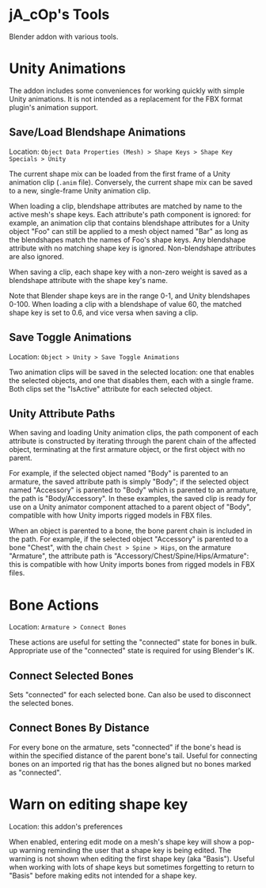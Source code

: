 # jA_cOp's Tools

Blender addon with various tools.

# Unity Animations

The addon includes some conveniences for working quickly with simple Unity animations. It is not intended as a replacement for the FBX format plugin's animation support.

## Save/Load Blendshape Animations

Location: `Object Data Properties (Mesh) > Shape Keys > Shape Key Specials > Unity`

The current shape mix can be loaded from the first frame of a Unity animation clip (`.anim` file). Conversely, the current shape mix can be saved to a new, single-frame Unity animation clip.

When loading a clip, blendshape attributes are matched by name to the active mesh's shape keys. Each attribute's path component is ignored: for example, an animation clip that contains blendshape attributes for a Unity object "Foo" can still be applied to a mesh object named "Bar" as long as the blendshapes match the names of Foo's shape keys. Any blendshape attribute with no matching shape key is ignored. Non-blendshape attributes are also ignored.

When saving a clip, each shape key with a non-zero weight is saved as a blendshape attribute with the shape key's name.

Note that Blender shape keys are in the range 0-1, and Unity blendshapes 0-100. When loading a clip with a blendshape of value 60, the matched shape key is set to 0.6, and vice versa when saving a clip.

## Save Toggle Animations

Location: `Object > Unity > Save Toggle Animations`

Two animation clips will be saved in the selected location: one that enables the selected objects, and one that disables them, each with a single frame. Both clips set the "IsActive" attribute for each selected object.

## Unity Attribute Paths

When saving and loading Unity animation clips, the path component of each attribute is constructed by iterating through the parent chain of the affected object, terminating at the first armature object, or the first object with no parent.

For example, if the selected object named "Body" is parented to an armature, the saved attribute path is simply "Body"; if the selected object named "Accessory" is parented to "Body" which is parented to an armature, the path is "Body/Accessory". In these examples, the saved clip is ready for use on a Unity animator component attached to a parent object of "Body", compatible with how Unity imports rigged models in FBX files.

When an object is parented to a bone, the bone parent chain is included in the path. For example, if the selected object "Accessory" is parented to a bone "Chest", with the chain `Chest > Spine > Hips`, on the armature "Armature", the attribute path is "Accessory/Chest/Spine/Hips/Armature": this is compatible with how Unity imports bones from rigged models in FBX files.

# Bone Actions

Location: `Armature > Connect Bones`

These actions are useful for setting the "connected" state for bones in bulk. Appropriate use of the "connected" state is required for using Blender's IK.

## Connect Selected Bones

Sets "connected" for each selected bone. Can also be used to disconnect the selected bones.

## Connect Bones By Distance

For every bone on the armature, sets "connected" if the bone's head is within the specified distance of the parent bone's tail. Useful for connecting bones on an imported rig that has the bones aligned but no bones marked as "connected".

# Warn on editing shape key

Location: this addon's preferences

When enabled, entering edit mode on a mesh's shape key will show a pop-up warning reminding the user that a shape key is being edited. The warning is not shown when editing the first shape key (aka "Basis"). Useful when working with lots of shape keys but sometimes forgetting to return to "Basis" before making edits not intended for a shape key.
